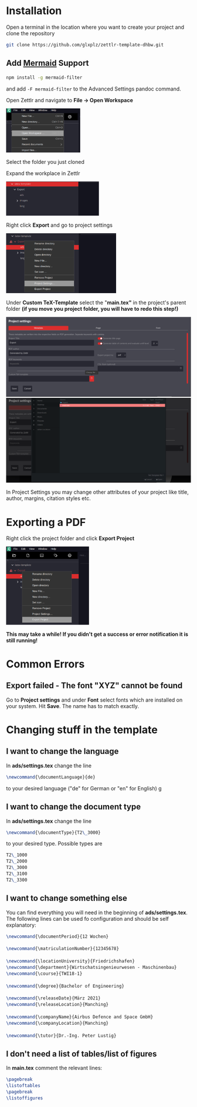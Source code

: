 # Installation

Open a terminal in the location where you want to create your project and clone the repository

```bash
git clone https://github.com/glxplz/zettlr-template-dhbw.git
```

## Add [Mermaid](https://mermaid-js.github.io/mermaid/#/) Support
```bash
npm install -g mermaid-filter
```
and add `-F mermaid-filter` to the Advanced Settings pandoc command.

Open Zettlr and navigate to **File -> Open Workspace**

<img src="./readme-screenshots/image-20210423192358174.png" alt="image-20210423192358174" style="zoom:33%;" />

Select the folder you just cloned

Expand the workplace in Zettlr

<img src="./readme-screenshots/image-20210423192827956.png" alt="image-20210423192827956" style="zoom:33%;" />



Right click **Export** and go to project settings

<img src="./readme-screenshots/image-20210423193158650.png" alt="image-20210423193158650" style="zoom:33%;" />

Under **Custom TeX-Template** select the "**main.tex"** in the project's parent folder **(if you move you project folder, you will have to redo this step!)**

<img src="./readme-screenshots/image-20210423193414869.png" alt="image-20210423193414869" style="zoom:67%;" />

<img src="./readme-screenshots/image-20210423193458996.png" alt="image-20210423193458996" style="zoom:67%;" />

In Project Settings you may change other attributes of your project like title, author, margins, citation styles etc.

# Exporting a PDF

Right click the project folder and click **Export Project**

<img src="./readme-screenshots/image-20210423194222698.png" alt="image-20210423194222698" style="zoom:33%;" />

**This may take a while! If you didn't get a success or error notification it is still running!**

# Common Errors

## Export failed - The font "XYZ" cannot be found

Go to **Project settings** and under **Font** select fonts which are installed on your system. Hit **Save**. The name has to match exactly.

# Changing stuff in the template

## I want to change the language

In **ads/settings.tex** change the line 
```tex
\newcommand{\documentLanguage}{de}
```
to your desired language ("de" for German or "en" for English)
g
## I want to change the document type

In **ads/settings.tex** change the line 

```tex
\newcommand{\documentType}{T2\_3000}
```

to your desired type. Possible types are

```tex
T2\_1000
T2\_2000
T2\_3000
T2\_3100
T2\_3300
```

## I want to change something else

You can find everything you will need in the beginning of **ads/settings.tex**. The following lines can be used fo configuration and should be self explanatory:

`````tex
\newcommand{\documentPeriod}{12 Wochen}

\newcommand{\matriculationNumber}{12345678}

\newcommand{\locationUniversity}{Friedrichshafen}
\newcommand{\department}{Wirtschatsingenieurwesen - Maschinenbau}
\newcommand{\course}{TWI18-1}

\newcommand{\degree}{Bachelor of Engineering}

\newcommand{\releaseDate}{März 2021}
\newcommand{\releaseLocation}{Manching}

\newcommand{\companyName}{Airbus Defence and Space GmbH}
\newcommand{\companyLocation}{Manching}

\newcommand{\tutor}{Dr.-Ing. Peter Lustig}
`````

## I don't need a list of tables/list of figures

In **main.tex** comment the relevant lines:

`````tex
\pagebreak
\listoftables
\pagebreak
\listoffigures
`````

